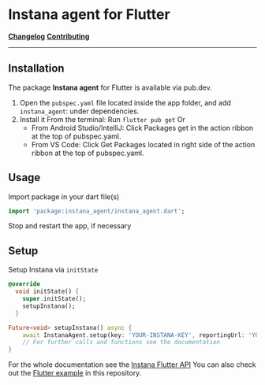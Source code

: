 # Instana agent for Flutter

**[Changelog](CHANGELOG.md)** 
**[Contributing](CONTRIBUTING.md)**

---

## Installation

The package **Instana agent** for Flutter is available via pub.dev.

1. Open the `pubspec.yaml` file located inside the app folder, and add `instana_agent`: under dependencies.
2. Install it
From the terminal: Run `flutter pub get`
Or
    * From Android Studio/IntelliJ: Click Packages get in the action ribbon at the top of pubspec.yaml.
    * From VS Code: Click Get Packages located in right side of the action ribbon at the top of pubspec.yaml.

## Usage

Import package in your dart file(s)
```dart
import 'package:instana_agent/instana_agent.dart';
```
Stop and restart the app, if necessary

## Setup
Setup Instana via `initState`

```dart
@override
  void initState() {
    super.initState();
    setupInstana();
  }

Future<void> setupInstana() async {
    await InstanaAgent.setup(key: 'YOUR-INSTANA-KEY', reportingUrl: 'YOUR-REPORTING_URL');
    // For further calls and functions see the documentation
}
```
For the whole documentation see the [Instana Flutter API](https://www.instana.com/docs/mobile_app_monitoring/flutter_api) 
You can also check out the [Flutter example](https://github.com/instana/flutter-agent/tree/main/example) in this repository.